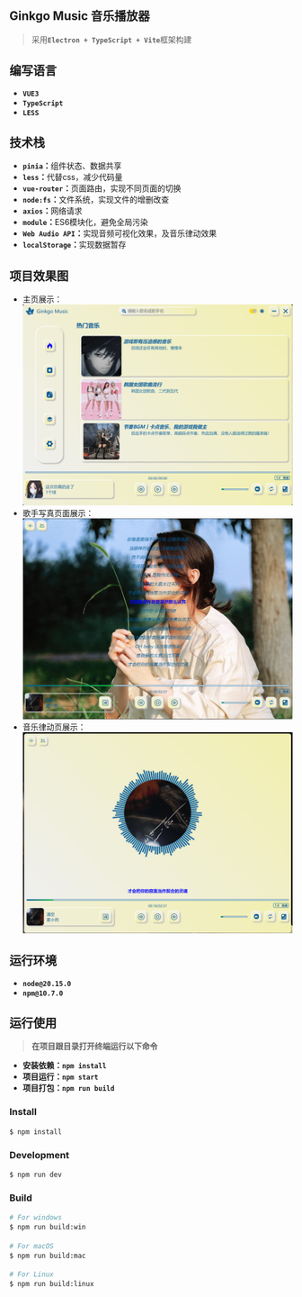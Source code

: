 ## Ginkgo Music 音乐播放器
>采用<b>`Electron + TypeScript + Vite`</b>框架构建</br>

## 编写语言
* <b>`VUE3`</b></br>
* <b>`TypeScript`</b></br>
* <b>`LESS`</b></br>
  
## 技术栈
* <b>`pinia`：</b>组件状态、数据共享</br>
* <b>`less`：</b>代替css，减少代码量</br>
* <b>`vue-router`：</b>页面路由，实现不同页面的切换</br>
* <b>`node:fs`：</b>文件系统，实现文件的增删改查</br>
* <b>`axios`：</b>网络请求</br>
* <b>`module`：</b>ES6模块化，避免全局污染</br>
* <b>`Web Audio API`：</b>实现音频可视化效果，及音乐律动效果</br>
* <b>`localStorage`：</b>实现数据暂存</br>

## 项目效果图
* 主页展示：
![image-home](/resources/home.jpg)</br>
* 歌手写真页面展示：
![image-pic](/resources/pic.jpg)</br>
* 音乐律动页展示：
![image-grovegrove](/resources/grove.jpg)</br>

## 运行环境
* **`node@20.15.0`**</br>
* **`npm@10.7.0`**</br>

## 运行使用
><b>在项目跟目录打开终端运行以下命令</b>
* <b>安装依赖：`npm install`</b></br>
* <b>项目运行：`npm start`</b></br>
* <b>项目打包：`npm run build`</b></br>

### Install

```bash
$ npm install
```

### Development

```bash
$ npm run dev
```

### Build

```bash
# For windows
$ npm run build:win

# For macOS
$ npm run build:mac

# For Linux
$ npm run build:linux
```
